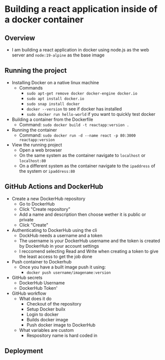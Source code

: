 # Building a react application inside of a docker container

## Overview

- I am building a react application in docker using node.js as the web server and `node:19-alpine` as the base image

## Running the project

- Installing Docker on a native linux machine
    - Commands
        - `sudo apt-get remove docker docker-engine docker.io`
        - `sudo apt install docker.io`
        - `sudo snap install docker`
        - `docker --version` to see if docker has installed
        - `sudo docker run hello-world` if you want to quickly test docker
- Building a container from the Dockerfile
    - Command: `sudo docker build -t reactapp:version .`
- Running the container
    - Command: `sudo docker run -d --name react -p 80:3000 reactapp:version`
- View the running project
    - Open a web browser
    - On the same system as the container navigate to `localhost` or `localhost:80`
    - On a different system as the container navigate to the `ipaddress` of the system or `ipaddress:80`

## GitHub Actions and DockerHub

- Create a new DockerHub repository
    - Go to DockerHub
    - Click "Create repository"
    - Add a name and description then choose wether it is public or private
    - Click "Create"
- Authenticating to DockerHub using the cli
    - DockHub needs a username and a token
    - The username is your DockerHub username and the token is created by DockerHub in your account settings
    - I reccomend selecting Read and Write when creating a token to give the least access to get the job done
- Push container to Dockerhub
    - Once you have a built image push it using:
        - `docker push username/imagename:version`
- GitHub secrets
    - DockerHub Username
    - DockerHub Token'
- GitHub workflow
    - What does it do
        - Checkout of the repository
        - Setup Docker builx
        - Login to docker
        - Builds docker image
        - Push docker image to DockerHub
    - What variables are custom
        - Respository name is hard coded in

## Deployment



